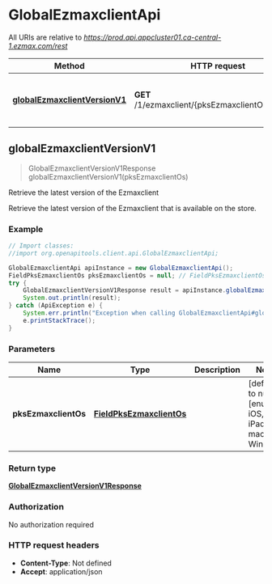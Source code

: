 # GlobalEzmaxclientApi

All URIs are relative to *https://prod.api.appcluster01.ca-central-1.ezmax.com/rest*

Method | HTTP request | Description
------------- | ------------- | -------------
[**globalEzmaxclientVersionV1**](GlobalEzmaxclientApi.md#globalEzmaxclientVersionV1) | **GET** /1/ezmaxclient/{pksEzmaxclientOs}/version | Retrieve the latest version of the Ezmaxclient



## globalEzmaxclientVersionV1

> GlobalEzmaxclientVersionV1Response globalEzmaxclientVersionV1(pksEzmaxclientOs)

Retrieve the latest version of the Ezmaxclient

Retrieve the latest version of the Ezmaxclient that is available on the store.

### Example

```java
// Import classes:
//import org.openapitools.client.api.GlobalEzmaxclientApi;

GlobalEzmaxclientApi apiInstance = new GlobalEzmaxclientApi();
FieldPksEzmaxclientOs pksEzmaxclientOs = null; // FieldPksEzmaxclientOs | 
try {
    GlobalEzmaxclientVersionV1Response result = apiInstance.globalEzmaxclientVersionV1(pksEzmaxclientOs);
    System.out.println(result);
} catch (ApiException e) {
    System.err.println("Exception when calling GlobalEzmaxclientApi#globalEzmaxclientVersionV1");
    e.printStackTrace();
}
```

### Parameters


Name | Type | Description  | Notes
------------- | ------------- | ------------- | -------------
 **pksEzmaxclientOs** | [**FieldPksEzmaxclientOs**](.md)|  | [default to null] [enum: iOS, iPadOS, macOS, Windows]

### Return type

[**GlobalEzmaxclientVersionV1Response**](GlobalEzmaxclientVersionV1Response.md)

### Authorization

No authorization required

### HTTP request headers

- **Content-Type**: Not defined
- **Accept**: application/json

